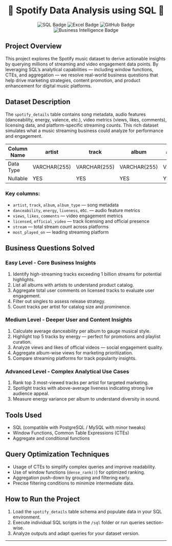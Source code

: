 <h1 align="center">🎵 Spotify Data Analysis using SQL 🎵</h1>

<p align="center">
  <img src="https://img.shields.io/badge/SQL-PostgreSQL-316192?logo=postgresql&logoColor=white&style=for-the-badge" alt="SQL Badge" />
  <img src="https://img.shields.io/badge/Excel-Microsoft%20Excel-217346?logo=microsoft-excel&logoColor=white&style=for-the-badge" alt="Excel Badge" />
  <img src="https://img.shields.io/badge/Platform-GitHub-181717?logo=github&logoColor=white&style=for-the-badge" alt="GitHub Badge" />
  <img src="https://img.shields.io/badge/Business%20Intelligence-BI-f9a825?logo=tableau&logoColor=white&style=for-the-badge" alt="Business Intelligence Badge" />
</p>

## Project Overview
This project explores the Spotify music dataset to derive actionable insights by querying millions of streaming and video engagement data points. By leveraging SQL’s analytical capabilities — including window functions, CTEs, and aggregation — we resolve real-world business questions that help drive marketing strategies, content promotion, and product enhancement for digital music platforms.

## Dataset Description
The `spotify_details` table contains song metadata, audio features (danceability, energy, valence, etc.), video metrics (views, likes, comments), licensing data, and platform-specific streaming counts. This rich dataset simulates what a music streaming business could analyze for performance and engagement.

 | Column Name      | artist        | track        | album        | album_type   | danceability | energy       | loudness     | speechiness  | acousticness | instrumentalness | liveness     | valence      | tempo        | duration_min | title        | channel      | views        | likes       | comments    | licensed    | official_video | stream      | energy_liveness | most_played_on |
|------------------|---------------|--------------|--------------|--------------|--------------|--------------|--------------|--------------|--------------|------------------|--------------|--------------|--------------|--------------|--------------|--------------|--------------|-------------|-------------|-------------|----------------|-------------|-----------------|----------------|
| Data Type        | VARCHAR(255)  | VARCHAR(255) | VARCHAR(255) | VARCHAR(50)  | FLOAT        | FLOAT        | FLOAT        | FLOAT        | FLOAT        | FLOAT            | FLOAT        | FLOAT        | FLOAT        | FLOAT        | VARCHAR(255) | VARCHAR(255) | FLOAT        | BIGINT      | BIGINT      | BOOLEAN     | BOOLEAN       | BIGINT      | FLOAT           | VARCHAR(50)   |
| Nullable         | YES           | YES          | YES          | YES          | YES          | YES          | YES          | YES          | YES          | YES              | YES          | YES          | YES          | YES          | YES          | YES          | YES          | YES         | YES         | YES         | YES           | YES         | YES             | YES            |


### Key columns:
- `artist`, `track`, `album`, `album_type` — song metadata
- `danceability`, `energy`, `liveness`, etc. — audio feature metrics
- `views`, `likes`, `comments` — video engagement metrics
- `licensed`, `official_video` — track licensing and official presence
- `stream` — total stream count across platforms
- `most_played_on` — leading streaming platform

## Business Questions Solved

### Easy Level - Core Business Insights
1. Identify high-streaming tracks exceeding 1 billion streams for potential highlights.
2. List all albums with artists to understand product catalog.
3. Aggregate total user comments on licensed tracks to evaluate user engagement.
4. Filter out singles to assess release strategy.
5. Count tracks per artist for catalog size and prominence.

### Medium Level - Deeper User and Content Insights
1. Calculate average danceability per album to gauge musical style.
2. Highlight top 5 tracks by energy — perfect for promotions and playlist curation.
3. Analyze views and likes of official videos — social engagement quality.
4. Aggregate album-wise views for marketing prioritization.
5. Compare streaming platforms for track popularity insights.

### Advanced Level - Complex Analytical Use Cases
1. Rank top 3 most-viewed tracks per artist for targeted marketing.
2. Spotlight tracks with above-average liveness indicating strong live audience appeal.
3. Measure energy variance per album to understand diversity in sound.

## Tools Used
- SQL (compatible with PostgreSQL / MySQL with minor tweaks)
- Window Functions, Common Table Expressions (CTEs)
- Aggregate and conditional functions

## Query Optimization Techniques
- Usage of CTEs to simplify complex queries and improve readability.
- Use of window functions (`dense_rank()`) for optimized ranking.
- Aggregation push-down by grouping and filtering early.
- Precise filtering conditions to minimize intermediate data.

## How to Run the Project
1. Load the `spotify_details` table schema and populate data in your SQL environment.
2. Execute individual SQL scripts in the `/sql` folder or run queries section-wise.
3. Analyze outputs and adapt queries for your dataset version.



---

